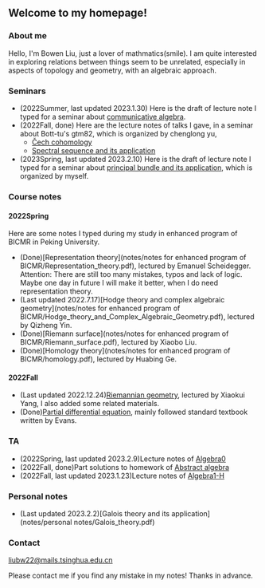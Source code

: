 ## Welcome to my homepage!

### About me
Hello, I'm Bowen Liu, just a lover of mathmatics(smile). I am quite interested in exploring relations between things seem to be unrelated, especially in aspects of topology and geometry, with an algebraic approach. 


### Seminars

* (2022Summer, last updated 2023.1.30) Here is the draft of lecture note I typed for a seminar about [communicative algebra](notes/2022Summer/note_for_communicative_algebra.pdf).
* (2022Fall, done) Here are the lecture notes of talks I gave, in a seminar about Bott-tu's gtm82, which is organized by chenglong yu,
   - [Čech cohomology](notes/2022Fall/Cech_cohomology.pdf)
   - [Spectral sequence and its application](notes/2022Fall/Spectral_sequence.pdf)
* (2023Spring, last updated 2023.2.10) Here is the draft of lecture note I typed for a seminar about [principal bundle and its application](notes/2023Spring/geometry_of_principal_bundle.pdf), which is organized by myself.
  


### Course notes

#### 2022Spring

Here are some notes I typed during my study in enhanced program of BICMR in Peking University. 
* (Done)[Representation theory](notes/notes for enhanced program of BICMR/Representation_theory.pdf), lectured by Emanuel Scheidegger. Attention: There are still too many mistakes, typos and lack of logic. Maybe one day in future I will make it better, when I do need representation theory. 
* (Last updated 2022.7.17)[Hodge theory and complex algebraic geometry](notes/notes for enhanced program of BICMR/Hodge_theory_and_Complex_Algebraic_Geometry.pdf), lectured by Qizheng Yin.
* (Done)[Riemann surface](notes/notes for enhanced program of BICMR/Riemann_surface.pdf), lectured by Xiaobo Liu.
* (Done)[Homology theory](notes/notes for enhanced program of BICMR/homology.pdf), lectured by Huabing Ge.


#### 2022Fall
* (Last updated 2022.12.24)[Riemannian geometry](notes/2022Fall/Riemannian_geo.pdf), lectured by Xiaokui Yang, I also added some related materials.
* (Done)[Partial differential equation](notes/2022Fall/pde.pdf), mainly followed standard textbook written by Evans.


### TA

* (2022Spring, last updated 2023.2.9)Lecture notes of [Algebra0](notes/2023Spring/Algebra0.pdf)
* (2022Fall, done)Part solutions to homework of [Abstract algebra](notes/2022Fall/Sol_to_abstract_algebra.pdf)
* (2022Fall, last updated 2023.1.23)Lecture notes of [Algebra1-H](notes/2022Fall/Algebra1-H.pdf)

### Personal notes

* (Last updated 2023.2.2)[Galois theory and its application](notes/personal notes/Galois_theory.pdf)

### Contact
liubw22@mails.tsinghua.edu.cn

Please contact me if you find any mistake in my notes! Thanks in advance.
